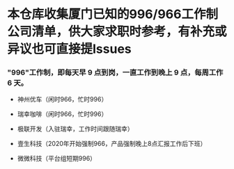 
# 本仓库收集厦门已知的996/966工作制公司清单，供大家求职时参考，有补充或异议也可直接提Issues

### "996"工作制，即每天早 9 点到岗，一直工作到晚上 9 点，每周工作 6 天。

- 神州优车（闲时966，忙时996）

- 瑞幸咖啡（闲时966，忙时996）

- 极联开发（入驻瑞幸，工作时间跟随瑞幸）

- 壹生科技（2020年开始强制966，产品强制晚上8点汇报工作后下班）

- 微微科技（平台组短期996）
